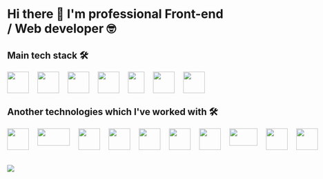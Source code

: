 # Hi there 👋 I'm professional Front-end / Web developer 🤓

## Main tech stack 🛠
<div style="display: flex">
<img src="https://www.vectorlogo.zone/logos/typescriptlang/typescriptlang-icon.svg" width="50" height="50" style="margin-right: 20px" />
<img src="https://www.vectorlogo.zone/logos/reactjs/reactjs-icon.svg" width="50" height="50" style="margin-right: 20px" />
<img src="https://upload.vectorlogo.zone/logos/javascript/images/239ec8a4-163e-4792-83b6-3f6d96911757.svg" width="50" height="50" style="margin-right: 20px" />
<img src="https://upload.wikimedia.org/wikipedia/commons/thumb/6/61/HTML5_logo_and_wordmark.svg/1200px-HTML5_logo_and_wordmark.svg.png" width="50" height="50" style="margin-right: 20px" />
<img src="https://upload.wikimedia.org/wikipedia/commons/thumb/d/d5/CSS3_logo_and_wordmark.svg/640px-CSS3_logo_and_wordmark.svg.png" width="38" height="50" style="margin-right: 20px" />
 
  
<img src="https://raw.githubusercontent.com/detain/svg-logos/780f25886640cef088af994181646db2f6b1a3f8/svg/redux.svg" width="50" height="50" style="margin-right: 20px" />
<img src="https://www.vectorlogo.zone/logos/nodejs/nodejs-icon.svg" width="50" height="50" style="margin-right: 20px" />
</div>

## Another technologies which I've worked with 🛠
<div style="display: flex">
<!-- Libs -->
<img src="https://www.vectorlogo.zone/logos/angular/angular-icon.svg" width="50" height="50" style="margin-right: 20px" />
 <img src="https://upload.wikimedia.org/wikipedia/commons/thumb/8/8e/Nextjs-logo.svg/800px-Nextjs-logo.svg.png" width="75" height="40" style="margin-right: 20px" />
<img src="https://www.vectorlogo.zone/logos/vuejs/vuejs-icon.svg" width="50" height="50" style="margin-right: 20px" />
<img src="https://rxjs.dev/generated/images/marketing/home/Rx_Logo-512-512.png" width="50" height="50" style="margin-right: 20px" />
<img src="https://mui.com/static/logo.png" width="50" height="50" style="margin-right: 20px" /> 
<img src="https://avatars.githubusercontent.com/u/2918581?s=280&v=4" width="50" height="50" style="margin-right: 20px" /> 
<img src="https://avatars.githubusercontent.com/u/54212428?s=280&v=4" width="50" height="50" style="margin-right: 20px" /> 
<img src="https://seeklogo.com/images/T/tailwind-css-logo-5AD4175897-seeklogo.com.png" width="65" height="40" style="margin-right: 20px" />  
  
<!-- Test -->
<img src="https://www.vectorlogo.zone/logos/jestjsio/jestjsio-icon.svg" width="50" height="50" style="margin-right: 20px" />
<img src="https://github.com/simple-icons/simple-icons/blob/master/icons/cypress.svg" width="50" height="50" style="margin-right: 20px" />
<img src="https://static1.smartbear.co/cucumber/media/images/logos/icons/cucumber-open-icon.svg" width="50" height="50" style="margin-right: 20px" />
<img src="https://testing-library.com/img/octopus-64x64.png" width="50" height="50" style="margin-right: 20px" />
  
<!-- Another tech -->
<img src="https://www.vectorlogo.zone/logos/python/python-icon.svg" width="50" height="50" style="margin-right: 20px" />
<img src="https://www.vectorlogo.zone/logos/djangoproject/djangoproject-ar21.svg" width="100" height="50" style="margin-right: 20px" />
<img src="https://avatars.githubusercontent.com/u/1562726?v=4" width="50" height="50" style="margin-right: 20px" />
<img src="https://encrypted-tbn0.gstatic.com/images?q=tbn:ANd9GcS0h_AGrgWzmC3R17PHkXInlRkq91r55Nk8S_r_GBbYdQd2c0cCuMpPUsGPZtQXy3nIg7c&usqp=CAU" width="50" height="40" style="margin-right: 20px" />
 
 

  
<!-- Tools -->
<img src="https://raw.githubusercontent.com/bestofjs/bestofjs-webui/0397e7135a93ed43f2ecacafda8d0b9c1837ab63/public/logos/react-router.svg" width="50" height="50" style="margin-right: 20px" />
<img src="https://www.vectorlogo.zone/logos/js_webpack/js_webpack-icon.svg" width="50" height="50" style="margin-right: 20px" /> 
<img src="https://avatars3.githubusercontent.com/u/16343502?v=3&s=200" width="50" height="50" style="margin-right: 20px" /> 
<img src="https://upload.wikimedia.org/wikipedia/commons/thumb/1/17/GraphQL_Logo.svg/1200px-GraphQL_Logo.svg.png" width="50" height="50" style="margin-right: 20px" /> 
<img src="https://www.gstatic.com/devrel-devsite/prod/v583c167abdd1a21bfbd770256d119796fdffc0b7177f088bca68fc6b48429661/firebase/images/touchicon-180.png" width="50" height="50" style="margin-right: 20px" /> 
<img src="https://pbs.twimg.com/profile_images/1410636343944880136/w8dxKEmg_400x400.jpg" width="50" height="50" style="margin-right: 20px" /> 
<img src="https://brandslogos.com/wp-content/uploads/images/large/invision-logo.png" width="50" height="50" style="margin-right: 20px" />
<img src="https://upload.wikimedia.org/wikipedia/commons/thumb/5/59/Sketch_Logo.svg/850px-Sketch_Logo.svg.png" width="50" height="50" style="margin-right: 20px" />
<img src="https://upload.wikimedia.org/wikipedia/commons/thumb/a/af/Adobe_Photoshop_CC_icon.svg/1200px-Adobe_Photoshop_CC_icon.svg.png" width="50" height="50" style="margin-right: 20px" />
<span >• • •</span>

 
</div>


<!--
## Another technologies which I've worked with 🛠
<div style="display: flex">
<img src="https://www.vectorlogo.zone/logos/js_webpack/js_webpack-icon.svg" alt="bootstrap" width="50" height="50" style="margin-right: 20px" />
</div>


styled components
Avocode • Balsamiq • Docker • Firebase AWS • MongoDB • PostgressQL • Jira • Asana • Slack • Git • Gitflow • GitHub • Git hooks • Git actions GitLab • Bitbucket • CI / CD 

-->

<br/>
<br/>

<img align="center" src="https://github-readme-stats.vercel.app/api/top-langs/?username=MisterCrude&theme=dark&layout=compact&langs_count=10" />

